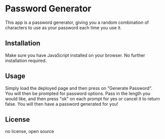 # Password Generator
This app is a password generator, giving you a random combination of characters to use as your password each time you use it.

## Installation

Make sure you have JavaScript installed on your browser. No further installation required.


## Usage

Simply load the deployed page and then press on "Generate Password". You will then be prompted for password options. Pass in the length you would like,
 and then press "ok" on each prompt for yes or cancel it to return false.
You will then have a password generated for you!


## License

no license, open source
